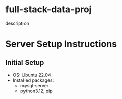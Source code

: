 # full-stack-data-proj

description

# Server Setup Instructions

## Initial Setup

- OS: Ubuntu 22.04
- Installed packages:
  - mysql-server
  - python3.12, pip
